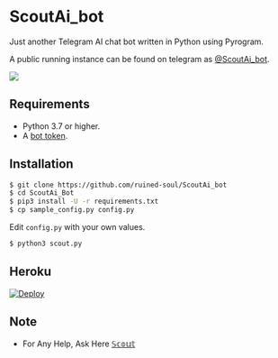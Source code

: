 # ScoutAi_bot
Just another Telegram AI chat bot written in Python using Pyrogram.

A public running instance can be found on telegram as [@ScoutAi_bot](https://t.me/ScoutAi_bot).

<img src="https://telegra.ph/file/54723ee15777014195829.jpg">

## Requirements

- Python 3.7 or higher.
- A [bot token](//t.me/botfather).


## Installation

```sh
$ git clone https://github.com/ruined-soul/ScoutAi_bot
$ cd ScoutAi_Bot
$ pip3 install -U -r requirements.txt
$ cp sample_config.py config.py
```
Edit `config.py` with your own values.
```sh
$ python3 scout.py
```


## Heroku

[![Deploy](https://www.herokucdn.com/deploy/button.svg)](https://heroku.com/deploy?template=https://github.com/ruined-soul/ScoutAi_bot)


## Note

- For Any Help, Ask Here [𝕊𝕔𝕠𝕦𝕥](https://t.me/AssistOfficial)
